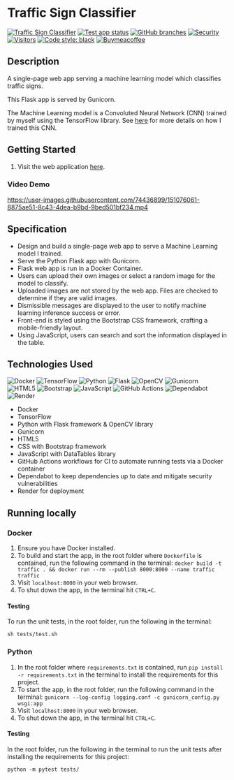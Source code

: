 # Traffic Sign Classifier

[![Traffic Sign Classifier](https://img.shields.io/website-up-down-green-red/https/danieltsiang.github.io.svg)](https://traffic-sign-classifier-dt.onrender.com/)
[![Test app status](https://github.com/DanielTsiang/traffic-sign-classifier/actions/workflows/test-python-app.yml/badge.svg?branch=deploy)](https://github.com/DanielTsiang/traffic-sign-classifier/actions/workflows/test-python-app.yml)
[![GitHub branches](https://badgen.net/github/branches/DanielTsiang/traffic-sign-classifier?&kill_cache=1)](https://github.com/DanielTsiang/traffic-sign-classifier/branches)
[![Security](https://snyk.io/test/github/DanielTsiang/traffic-sign-classifier/deploy/badge.svg)](https://snyk.io/test/github/DanielTsiang/traffic-sign-classifier/deploy)
[![Visitors](https://api.visitorbadge.io/api/visitors?path=https%3A%2F%2Ftraffic-sign-classifier-dt.onrender.com%2F&label=Hits&countColor=%2337d67a&style=flat)](https://visitorbadge.io/status?path=https%3A%2F%2Ftraffic-sign-classifier-dt.onrender.com%2F)
[![Code style: black](https://img.shields.io/badge/code%20style-black-000000.svg)](https://github.com/psf/black)
[![Buymeacoffee](https://img.shields.io/badge/Donate-Buy%20Me%20A%20Coffee-orange.svg?style=flat&logo=buymeacoffee)](https://www.buymeacoffee.com/dantsiang8)

## Description
A single-page web app serving a machine learning model which classifies traffic signs.

This Flask app is served by Gunicorn.

The Machine Learning model is a Convoluted Neural Network (CNN) trained by myself using the TensorFlow library.
See [here](https://github.com/DanielTsiang/CS50ai/tree/main/project5/traffic) for more details on how I trained this CNN.

## Getting Started
1. Visit the web application [here](https://traffic-sign-classifier-dt.onrender.com/).

### Video Demo
https://user-images.githubusercontent.com/74436899/151076061-8875ae51-8c43-4dea-b9bd-9bed501bf234.mp4

## Specification
* Design and build a single-page web app to serve a Machine Learning model I trained.
* Serve the Python Flask app with Gunicorn.
* Flask web app is run in a Docker Container.
* Users can upload their own images or select a random image for the model to classify.
* Uploaded images are not stored by the web app. Files are checked to determine if they are valid images.
* Dismissible messages are displayed to the user to notify machine learning inference success or error.
* Front-end is styled using the Bootstrap CSS framework, crafting a mobile-friendly layout.
* Using JavaScript, users can search and sort the information displayed in the table.

## Technologies Used
![Docker](https://img.shields.io/badge/docker-%230db7ed.svg?logo=docker&logoColor=white)
![TensorFlow](https://img.shields.io/badge/TensorFlow-%23FF6F00.svg?logo=TensorFlow&logoColor=white)
![Python](https://img.shields.io/badge/python-3670A0?logo=python&logoColor=ffdd54)
![Flask](https://img.shields.io/badge/flask-%23000.svg?logo=flask&logoColor=white)
![OpenCV](https://img.shields.io/badge/opencv-%23white.svg?logo=opencv&logoColor=white)
![Gunicorn](https://img.shields.io/badge/gunicorn-%298729.svg?logo=gunicorn&logoColor=white)
![HTML5](https://img.shields.io/badge/html5-%23E34F26.svg?logo=html5&logoColor=white)
![Bootstrap](https://img.shields.io/badge/bootstrap-%23563D7C.svg?logo=bootstrap&logoColor=white)
![JavaScript](https://img.shields.io/badge/javascript-%23323330.svg?logo=javascript&logoColor=%23F7DF1E)
![GitHub Actions](https://img.shields.io/badge/github%20actions-%232671E5.svg?logo=githubactions&logoColor=white)
![Dependabot](https://img.shields.io/badge/dependabot-025E8C?logo=dependabot&logoColor=white)
![Render](https://img.shields.io/badge/render-46E3B7.svg?logo=render&logoColor=white)

* Docker
* TensorFlow
* Python with Flask framework & OpenCV library
* Gunicorn
* HTML5
* CSS with Bootstrap framework
* JavaScript with DataTables library
* GitHub Actions workflows for CI to automate running tests via a Docker container
* Dependabot to keep dependencies up to date and mitigate security vulnerabilities
* Render for deployment

## Running locally
### Docker
1. Ensure you have Docker installed.
2. To build and start the app, in the root folder where `Dockerfile` is contained, run the following command in the terminal:
`docker build -t traffic . && docker run --rm --publish 8000:8000 --name traffic traffic`
3. Visit `localhost:8000` in your web browser.
4. To shut down the app, in the terminal hit `CTRL+C`.

#### Testing
To run the unit tests, in the root folder, run the following in the terminal:
```shell
sh tests/test.sh
```

### Python
1. In the root folder where `requirements.txt` is contained, run `pip install -r requirements.txt` in the terminal to install the requirements for this project.
2. To start the app, in the root folder, run the following command in the terminal:
`gunicorn --log-config logging.conf -c gunicorn_config.py wsgi:app`
3. Visit `localhost:8000` in your web browser.
4. To shut down the app, in the terminal hit `CTRL+C`.

#### Testing
In the root folder, run the following in the terminal to run the unit tests after installing the requirements for this project:
```shell
python -m pytest tests/
```
